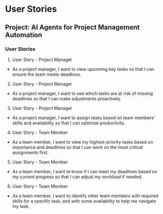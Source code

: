 
# User Stories

## Project: AI Agents for Project Management Automation

### User Stories
1. User Story - Project Manager
- As a project manager, I want to view upcoming key tasks so that I can ensure the team meets deadlines.

2. User Story - Project Manager
- As a project manager, I want to see which tasks are at risk of missing deadlines so that I can make adjustments proactively.

3. User Story - Project Manager
- As a project manager, I want to assign tasks based on team members’ skills and availability so that I can optimize productivity.

4. User Story - Team Member
- As a team member, I want to view my highest-priority tasks based on importance and deadlines so that I can work on the most critical assignments first.

5. User Story - Team Member
- As a team member, I want to know if I can meet my deadlines based on my current progress so that I can adjust my workload if needed.

6. User Story - Team Member
- As a team member, I want to identify other team members with required skills for a specific task, and with some availability to help me navigate my task. 

